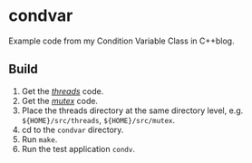 # condvar

Example code from my Condition Variable Class in C++blog.

## Build

1. Get the [_threads_](https://github.com/vichargrave/threads.git) code.
2. Get the [_mutex_](https://github.com/vichargrave/mutex.git) code.
3. Place the threads directory at the same directory level, e.g. `${HOME}/src/threads`, `${HOME}/src/mutex`.
4. cd to the `condvar` directory.
5. Run `make`.
6. Run the test application `condv`.
